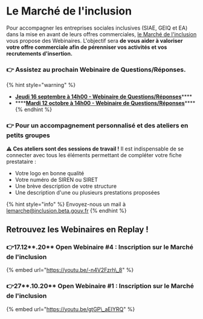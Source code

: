 # Le Marché de l'inclusion

Pour accompagner les entreprises sociales inclusives \(SIAE, GEIQ et EA\) dans la mise en avant de leurs offres commerciales, [le Marché de l'inclusion](../le-marche-de-linclusion/) vous propose des Webinaires. L'objectif sera **de vous aider à valoriser votre offre commerciale afin de pérenniser vos activités et vos recrutements d'insertion.**

### 👉 Assistez au prochain Webinaire de Questions/Réponses.

{% hint style="warning" %}
* [**Jeudi 16 septembre à 14h00 - Webinaire de Questions/Réponses**](https://app.livestorm.co/itou/webinaire-le-marche-de-linclusion-questionsreponses?utm_source=Livestorm+company+page)\*\*\*\*
* \*\*\*\*[**Mardi 12 octobre à 14h00 - Webinaire de Questions/Réponses**](https://app.livestorm.co/itou/webinaire-le-marche-de-linclusion-questionsreponses3?type=detailed)\*\*\*\*
{% endhint %}

### 👉 Pour un accompagnement personnalisé et des ateliers en petits groupes

**⚠︎ Ces ateliers sont des sessions de travail !** Il est indispensable de se connecter avec tous les éléments permettant de compléter votre fiche prestataire : 

* Votre logo en bonne qualité
* Votre numéro de SIREN ou SIRET
* Une brève description de votre structure
* Une description d'une ou plusieurs prestations proposées

{% hint style="info" %}
Envoyez-nous un mail à [lemarche@inclusion.beta.gouv.fr](mailto:lemarche@inclusion.beta.gouv.fr)
{% endhint %}

## Retrouvez les Webinaires en Replay !

### 👉17.12**.20** Open Webinaire \#4 : Inscription sur le Marché de l'inclusion

{% embed url="https://youtu.be/-n4V2Fzrh\_8" %}



### 👉27**.10.20** Open Webinaire \#1 : Inscription sur le Marché de l'inclusion

{% embed url="https://youtu.be/gtGP\_aEIYRQ" %}

